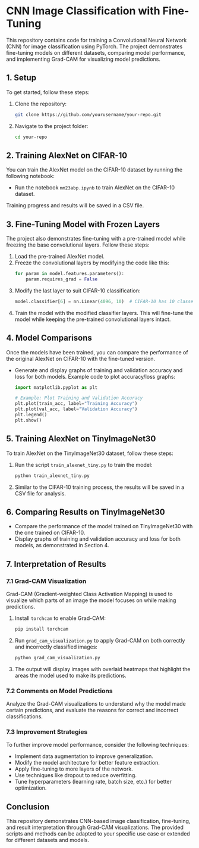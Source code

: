 # CNN Image Classification with Fine-Tuning

This repository contains code for training a Convolutional Neural Network (CNN) for image classification using PyTorch. The project demonstrates fine-tuning models on different datasets, comparing model performance, and implementing Grad-CAM for visualizing model predictions.

## 1. Setup
To get started, follow these steps:

1. Clone the repository:
    ```bash
    git clone https://github.com/yourusername/your-repo.git
    ```
   
2. Navigate to the project folder:
    ```bash
    cd your-repo
    ```

## 2. Training AlexNet on CIFAR-10
You can train the AlexNet model on the CIFAR-10 dataset by running the following notebook:

- Run the notebook `mm23abp.ipynb` to train AlexNet on the CIFAR-10 dataset.

Training progress and results will be saved in a CSV file.

## 3. Fine-Tuning Model with Frozen Layers
The project also demonstrates fine-tuning with a pre-trained model while freezing the base convolutional layers. Follow these steps:

1. Load the pre-trained AlexNet model.
2. Freeze the convolutional layers by modifying the code like this:
    ```python
    for param in model.features.parameters():
        param.requires_grad = False
    ```
3. Modify the last layer to suit CIFAR-10 classification:
    ```python
    model.classifier[6] = nn.Linear(4096, 10)  # CIFAR-10 has 10 classes
    ```
4. Train the model with the modified classifier layers. This will fine-tune the model while keeping the pre-trained convolutional layers intact.

## 4. Model Comparisons
Once the models have been trained, you can compare the performance of the original AlexNet on CIFAR-10 with the fine-tuned version.

- Generate and display graphs of training and validation accuracy and loss for both models. Example code to plot accuracy/loss graphs:

    ```python
    import matplotlib.pyplot as plt
    
    # Example: Plot Training and Validation Accuracy
    plt.plot(train_acc, label="Training Accuracy")
    plt.plot(val_acc, label="Validation Accuracy")
    plt.legend()
    plt.show()
    ```

## 5. Training AlexNet on TinyImageNet30
To train AlexNet on the TinyImageNet30 dataset, follow these steps:

1. Run the script `train_alexnet_tiny.py` to train the model:
    ```bash
    python train_alexnet_tiny.py
    ```

2. Similar to the CIFAR-10 training process, the results will be saved in a CSV file for analysis.

## 6. Comparing Results on TinyImageNet30
- Compare the performance of the model trained on TinyImageNet30 with the one trained on CIFAR-10.
- Display graphs of training and validation accuracy and loss for both models, as demonstrated in Section 4.

## 7. Interpretation of Results

### 7.1 Grad-CAM Visualization
Grad-CAM (Gradient-weighted Class Activation Mapping) is used to visualize which parts of an image the model focuses on while making predictions.

1. Install `torchcam` to enable Grad-CAM:
    ```bash
    pip install torchcam
    ```

2. Run `grad_cam_visualization.py` to apply Grad-CAM on both correctly and incorrectly classified images:
    ```bash
    python grad_cam_visualization.py
    ```

3. The output will display images with overlaid heatmaps that highlight the areas the model used to make its predictions.

### 7.2 Comments on Model Predictions
Analyze the Grad-CAM visualizations to understand why the model made certain predictions, and evaluate the reasons for correct and incorrect classifications.

### 7.3 Improvement Strategies
To further improve model performance, consider the following techniques:
- Implement data augmentation to improve generalization.
- Modify the model architecture for better feature extraction.
- Apply fine-tuning to more layers of the network.
- Use techniques like dropout to reduce overfitting.
- Tune hyperparameters (learning rate, batch size, etc.) for better optimization.

## Conclusion
This repository demonstrates CNN-based image classification, fine-tuning, and result interpretation through Grad-CAM visualizations. The provided scripts and methods can be adapted to your specific use case or extended for different datasets and models.
